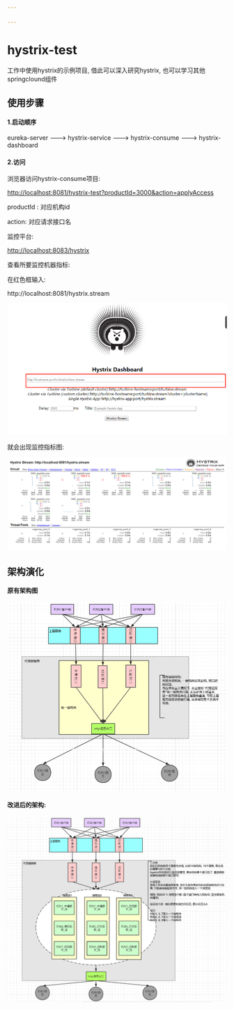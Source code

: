 ```yaml
---

---
```


# hystrix-test
工作中使用hystrix的示例项目, 借此可以深入研究hystrix, 也可以学习其他springclound组件

## 使用步骤

#### 1.启动顺序

eureka-server ---> hystrix-service ---> hystrix-consume ---> hystrix-dashboard

#### 2.访问

浏览器访问hystrix-consume项目:

<http://localhost:8081/hystrix-test?productId=3000&action=applyAccess>

productId : 对应机构id

action: 对应请求接口名

监控平台:

<http://localhost:8083/hystrix>

查看所要监控机器指标:

在红色框输入:

http://localhost:8081/hystrix.stream

![微信截图_20190714202929](/微信截图_20190714202929.png)

就会出现监控指标图:

![微信截图_20190714203151](/微信截图_20190714203151.png)



## 架构演化

#### 原有架构图

![原有系统架构](/原有系统架构.png)

#### 改进后的架构:

![现有系统架构](/现有系统架构.png)





















